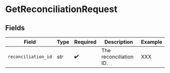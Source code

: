 # GetReconciliationRequest


## Fields

| Field                  | Type                   | Required               | Description            | Example                |
| ---------------------- | ---------------------- | ---------------------- | ---------------------- | ---------------------- |
| `reconciliation_id`    | *str*                  | :heavy_check_mark:     | The reconciliation ID. | XXX                    |